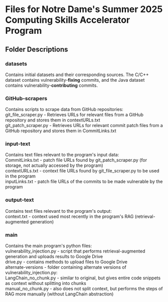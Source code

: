 # Files for Notre Dame's Summer 2025 Computing Skills Accelerator Program

## Folder Descriptions

### datasets
Contains initial datasets and their corresponding sources. The C/C++ dataset contains vulnerability-**fixing** commits, and the
Java dataset contains vulnerability-**contributing** commits.

### GitHub-scrapers
Contains scripts to scrape data from GitHub repositories:  
git_file_scraper.py - Retrieves URLs for relevant files from a GitHub repository and stores them in contextURLs.txt  
git_patch_scraper.py - Retrieves URLs for relevant commit patch files from a GitHub repository and stores them in CommitLinks.txt  
  
### input-text
Contains text files relevant to the program's input data:  
CommitLinks.txt - patch file URLs found by git_patch_scraper.py (for storage, not actually accessed by the program)  
contextURLs.txt - context file URLs found by git_file_scraper.py to be used in the program  
inputLinks.txt - patch file URLs of the commits to be made vulnerable by the program  

### output-text
Contains text files relevant to the program's output:  
context.txt - context used most recently in the program's RAG (retrieval-augmented generation)  

### main
Contains the main program's python files:  
vulnerability_injection.py - script that performs retrieval-augmented generation and uploads results to Google Drive  
drive.py - contains methods to upload files to Google Drive  
alternate-versions - folder containing alternate versions of vulnerability_injection.py:  
    LangChain_no_chunk.py - similar to original, but gives entire code snippets as context without splitting into chunks  
    manual_no_chunk.py - also does not split context, but performs the steps of RAG more manually (without LangChain abstraction)  
